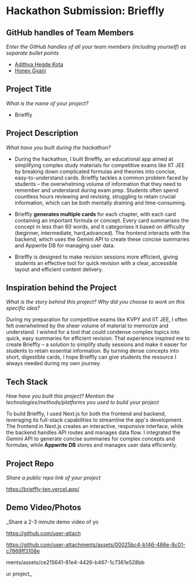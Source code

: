# Hackathon Submission: Brieffly

## GitHub handles of Team Members  
_Enter the GitHub handles of all your team members (including yourself) as separate bullet points_

- [Adithya Hegde Kota](https://github.com/hegdeadithyak)  
- [Honey Gyani](https://github.com/honeygyani)


## Project Title
_What is the name of your project?_

- Brieffly

## Project Description    
_What have you built during the hackathon?_

- During the hackathon, I built Brieffly, an educational app aimed at simplifying complex study materials for competitive exams like IIT JEE by breaking down complicated formulas and theories into concise, easy-to-understand cards. Brieffly tackles a common problem faced by students – the overwhelming volume of information that they need to remember and understand during exam prep. Students often spend countless hours reviewing and revising, struggling to retain crucial information, which can be both mentally draining and time-consuming.

- Brieffly **generates multiple cards** for each chapter, with each card containing an important formula or concept. Every card summarises the concept in less than 60 words, and it categorises it based on difficulty (beginner, intermediate, hard,advanced). The frontend interacts with the backend, which uses the Gemini API to create these concise summaries and Appwrite DB for managing user data.

- Brieffly is designed to make revision sessions more efficient, giving students an effective tool for quick revision with a clear, accessible layout and efficient content delivery.


## Inspiration behind the Project  
_What is the story behind this project? Why did you choose to work on this specific idea?_

During my preparation for competitive exams like KVPY and IIT JEE, I often felt overwhelmed by the sheer volume of material to memorize and understand. I wished for a tool that could condense complex topics into quick, easy summaries for efficient revision. That experience inspired me to create Brieffly – a solution to simplify study sessions and make it easier for students to retain essential information. By turning dense concepts into short, digestible cards, I hope Brieffly can give students the resource I always needed during my own journey.

## Tech Stack    
_How have you built this project? Mention the technologies/methods/platforms you used to build your project_

To build Brieffly, I used Next.js for both the frontend and backend, leveraging its full-stack capabilities to streamline the app's development. The frontend in Next.js creates an interactive, responsive interface, while the backend handles API routes and manages data flow. I integrated the Gemini API to generate concise summaries for complex concepts and formulas, while **Appwrite DB** stores and manages user data efficiently.

## Project Repo  
_Share a public repo link of your project_

https://brieffly-ten.vercel.app/

## Demo Video/Photos  
_Share a 2-3 minute demo video of yo

https://github.com/user-attach

https://github.com/user-attachments/assets/00025bc4-b146-486e-8c01-c7869ff3108e

ments/assets/ce215641-81e4-4426-b467-1c7361e528bb



ur project_



